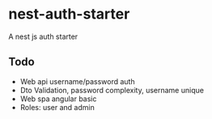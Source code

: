 # nest-auth-starter

A nest js auth starter

## Todo

- Web api username/password auth
- Dto Validation, password complexity, username unique
- Web spa angular basic
- Roles: user and admin 
